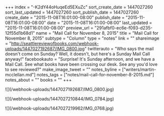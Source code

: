 +++
index = "-K2dY44oHuqeEd5EXuZc"
sort_create_date = 1447027260
sort_last_updated = 1447027260
sort_publish_date = 1447027260
create_date = "2015-11-08T16:01:00-08:00"
publish_date = "2015-11-08T16:01:00-08:00"
date = "2015-11-08T16:01:00-08:00"
last_updated = "2015-11-08T16:01:00-08:00"
preview_url = "291afbf0-ec6e-f093-d235-12f55d1b68d1"
name = "Mail Call for November 8, 2015"
title = "Mail Call for November 8, 2015"
subtype = "Column"
type = "notes"
link = ""
shareimage = "http://seattlereviewofbooks.com/webhook-uploads/1447027192687/IMG_0800.jpg"
twitterauto = "Who says the mail doesn't come on Sunday? Well, it doesn't, but here's a Sunday Mail Call anyway!"
facebookauto = "Surprise! It's Sunday afternoon, and we have a Mail Call. See what books have been crossing our desk. See any you'd love to see reviewed?"
make_image_tweet = ""
notes_byline = ["writers/martin-mcclellan.md"]
notes_tags = ["notes/mail-call-for-november-8-2015.md"]
notes_about = ""
books = ""
+++
<p class="image">![](/webhook-uploads/1447027192687/IMG_0800.jpg)</p>
<p class="image">![](/webhook-uploads/1447027210844/IMG_0784.jpg)</p>
<p class="image">![](/webhook-uploads/1447027219962/IMG_0768.jpg)</p>
